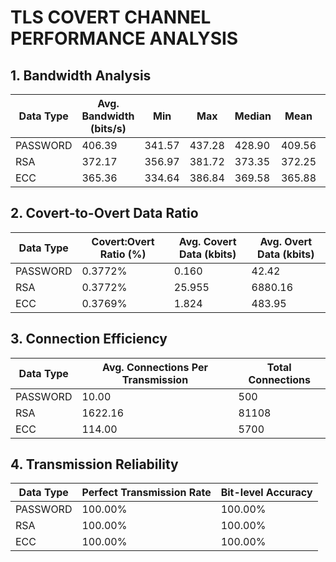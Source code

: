 # TLS COVERT CHANNEL PERFORMANCE ANALYSIS

## 1. Bandwidth Analysis
| Data Type | Avg. Bandwidth (bits/s) | Min | Max | Median | Mean | Std Dev |
| --------- | ---------------------- | --- | --- | ------ | ---- | ------- |
| PASSWORD | 406.39 | 341.57 | 437.28 | 428.90 | 409.56 | 34.48 |
| RSA | 372.17 | 356.97 | 381.72 | 373.35 | 372.25 | 5.64 |
| ECC | 365.36 | 334.64 | 386.84 | 369.58 | 365.88 | 13.58 |

## 2. Covert-to-Overt Data Ratio
| Data Type | Covert:Overt Ratio (%) | Avg. Covert Data (kbits) | Avg. Overt Data (kbits) |
| --------- | --------------------- | ------------------------- | ------------------------ |
| PASSWORD | 0.3772% | 0.160 | 42.42 |
| RSA | 0.3772% | 25.955 | 6880.16 |
| ECC | 0.3769% | 1.824 | 483.95 |

## 3. Connection Efficiency
| Data Type | Avg. Connections Per Transmission | Total Connections |
| --------- | -------------------------------- | ----------------- |
| PASSWORD | 10.00 | 500 |
| RSA | 1622.16 | 81108 |
| ECC | 114.00 | 5700 |

## 4. Transmission Reliability
| Data Type | Perfect Transmission Rate | Bit-level Accuracy |
| --------- | ------------------------- | ----------------- |
| PASSWORD | 100.00% | 100.00% |
| RSA | 100.00% | 100.00% |
| ECC | 100.00% | 100.00% |